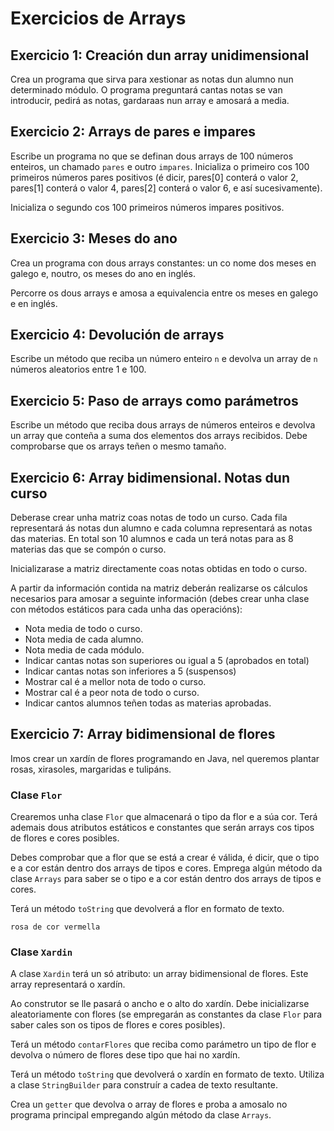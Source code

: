 # Exercicios de Arrays

## Exercicio 1: Creación dun array unidimensional

Crea un programa que sirva para xestionar as notas dun alumno nun determinado módulo. O programa preguntará cantas notas se van introducir, pedirá as notas, gardaraas nun array e amosará a media.

## Exercicio 2: Arrays de pares e impares

Escribe un programa no que se definan dous arrays de 100 números enteiros, un chamado `pares` e outro `impares`. Inicializa o primeiro cos 100 primeiros números pares positivos (é dicir, pares[0] conterá o valor 2, pares[1] conterá o valor 4, pares[2] conterá o valor 6, e así sucesivamente).

Inicializa o segundo cos 100 primeiros números impares positivos.

## Exercicio 3: Meses do ano

Crea un programa con dous arrays constantes: un co nome dos meses en galego e, noutro, os meses do ano en inglés.

Percorre os dous arrays e amosa a equivalencia entre os meses en galego e en inglés.

## Exercicio 4: Devolución de arrays

Escribe un método que reciba un número enteiro `n` e devolva un array de `n` números aleatorios entre 1 e 100.

## Exercicio 5: Paso de arrays como parámetros

Escribe un método que reciba dous arrays de números enteiros e devolva un array que conteña a suma dos elementos dos arrays recibidos. Debe comprobarse que os arrays teñen o mesmo tamaño.

## Exercicio 6: Array bidimensional. Notas dun curso

Deberase crear unha matriz coas notas de todo un curso. Cada fila representará ás notas dun alumno e cada columna representará as notas das materias. En total son 10 alumnos e cada un terá notas para as 8 materias das que se compón o curso.

Inicializarase a matriz directamente coas notas obtidas en todo o curso.

A partir da información contida na matriz deberán realizarse os cálculos necesarios para amosar a seguinte información (debes crear unha clase con métodos estáticos para cada unha das operacións):

- Nota media de todo o curso.
- Nota media de cada alumno.
- Nota media de cada módulo.
- Indicar cantas notas son superiores ou igual a 5 (aprobados en total)
- Indicar cantas notas son inferiores a 5 (suspensos)
- Mostrar cal é a mellor nota de todo o curso.
- Mostrar cal é a peor nota de todo o curso.
- Indicar cantos alumnos teñen todas as materias aprobadas.

## Exercicio 7: Array bidimensional de flores

Imos crear un xardín de flores programando en Java, nel queremos plantar rosas, xirasoles, margaridas e tulipáns.

### Clase `Flor`

Crearemos unha clase `Flor` que almacenará o tipo da flor e a súa cor. Terá ademais dous atributos estáticos e constantes que serán arrays cos tipos de flores e cores posibles.

Debes comprobar que a flor que se está a crear é válida, é dicir, que o tipo e a cor están dentro dos arrays de tipos e cores. Emprega algún método da clase `Arrays` para saber se o tipo e a cor están dentro dos arrays de tipos e cores.

Terá un método `toString` que devolverá a flor en formato de texto.

```text
rosa de cor vermella
```

### Clase `Xardin`

A clase `Xardin` terá un só atributo: un array bidimensional de flores. Este array representará o xardín.

Ao construtor se lle pasará o ancho e o alto do xardín. Debe inicializarse aleatoriamente con flores (se empregarán as constantes da clase `Flor` para saber cales son os tipos de flores e cores posibles).

Terá un método `contarFlores` que reciba como parámetro un tipo de flor e devolva o número de flores dese tipo que hai no xardín.

Terá un método `toString` que devolverá o xardín en formato de texto. Utiliza a clase `StringBuilder` para construír a cadea de texto resultante.

Crea un `getter` que devolva o array de flores e proba a amosalo no programa principal empregando algún método da clase `Arrays`.
